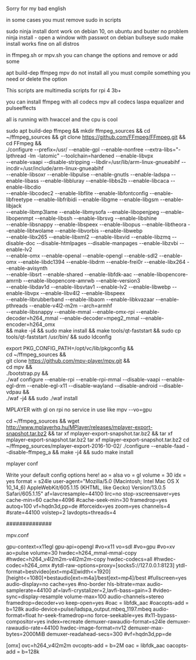 

Sorry for my bad english

in some cases you must remove sudo in scripts

sudo ninja install dont work on debian 10, on ubuntu and buster no problem
ninja install - open a window with passwot on debian bullseye
sudo make install works fine on all distros

in ffmpeg.sh or mpv.sh you can change the options and remove or add some

apt build-dep ffmpeg mpv do not install all you must compile something you need or delete the option


This scripts are multimedia scripts for rpi 4 3b+

you can install ffmpeg with all codecs mpv all codecs laspa equalizer and pulseeffects

all is running with hwaccel  and the cpu is cool



sudo apt build-dep ffmpeg && mkdir ffmpeg_sources && cd ~/ffmpeg_sources &&  git clone https://github.com/FFmpeg/FFmpeg.git && cd FFmpeg && \
./configure --prefix=/usr/ --enable-gpl --enable-nonfree --extra-libs="-lpthread -lm -latomic" --toolchain=hardened --enable-libvpx  \
--enable-vaapi --disable-stripping --libdir=/usr/lib/arm-linux-gnueabihf --incdir=/usr/include/arm-linux-gnueabihf \
--enable-libsoxr --enable-libpulse --enable-gnutls --enable-ladspa --enable-libass --enable-libbluray --enable-libbs2b --enable-libcaca --enable-libcdio \
--enable-libcodec2 --enable-libflite --enable-libfontconfig --enable-libfreetype --enable-libfribidi --enable-libgme --enable-libgsm --enable-libjack \
--enable-libmp3lame --enable-libmysofa --enable-libopenjpeg --enable-libopenmpt --enable-libssh --enable-librsvg  --enable-libshine \
--enable-libsnappy --enable-libspeex --enable-libopus  --enable-libtheora --enable-libtwolame --enable-libvorbis  --enable-libwebp \
--enable-libx265 --enable-libxml2 --enable-libxvid --enable-libzmq --disable-doc --disable-htmlpages --disable-manpages --enable-libzvbi --enable-lv2 \
--enable-omx --enable-openal --enable-opengl --enable-sdl2 --enable-omx --enable-libdc1394 --enable-libdrm --enable-frei0r --enable-libx264  --enable-avisynth \
--enable-libsrt --enable-shared --enable-libfdk-aac  --enable-libopencore-amrnb --enable-libopencore-amrwb --enable-version3  \
 --enable-libdav1d --enable-libsvtav1 --enable-lv2 --enable-libwebp --enable-libvpx --enable-libv4l2 --enable-libspeex   \
--enable-librubberband --enable-libaom   --enable-libkvazaar --enable-pthreads --enable-v4l2-m2m --arch=armhf  \
--enable-libsnappy --enable-mmal --enable-omx-rpi --enable-decoder=h264_mmal --enable-decoder=mpeg2_mmal --enable-encoder=h264_omx \
&& make -j4 && sudo make install && make tools/qt-faststart && sudo cp  tools/qt-faststart /usr/bin/ && sudo ldconfig




export PKG_CONFIG_PATH=/opt/vc/lib/pkgconfig   && \
cd ~/ffmpeg_sources  && \
git clone https://github.com/mpv-player/mpv.git && \
cd mpv && \
./bootstrap.py && \
./waf configure --enable-rpi --enable-rpi-mmal --disable-vaapi --enable-egl-drm --enable-egl-x11  --disable-wayland --disable-android --disable-vdpau && \
./waf -j4 && sudo  ./waf install


MPLAYER with gl on rpi no service in use like mpv --vo=gpu


cd ~/ffmpeg_sources  && wget http://www.mplayerhq.hu/MPlayer/releases/mplayer-export-snapshot.tar.bz2 && tar xf mplayer-export-snapshot.tar.bz2 && tar xf mplayer-export-snapshot.tar.bz2
tar xf mplayer-export-snapshot.tar.bz2
cd ~/ffmpeg_sources/mplayer-export-2016-10-02/
./configure   --enable-faad  --disable-ffmpeg_a && make -j4 && sudo make install


mplayer conf


 Write your default config options here!
ao = alsa
vo = gl
volume = 30
idx = yes
format = s24le
user-agent="Mozilla/5.0 (Macintosh; Intel Mac OS X 10_14_6) AppleWebKit/605.1.15 (KHTML, like Gecko) Version/13.0.5 Safari/605.1.15"
af=lavcresample=44100
lirc=no
stop-xscreensaver=yes
cache-min=60
cache=4096
#cache-seek-min=30
framedrop=yes
autoq=100
vf=hqdn3d,pp=de
#forceidx=yes
zoom=yes
channels=4
#srate=44100
volstep=2
lavdopts=threads=4


##############



mpv.conf

gpu-context=x11egl
gpu-api=opengl
#vo=x11
vo=sdl
#vo=gpu
#vo=xv
ao=pulse
volume=30
hwdec=h264_mmal-mmal-copy
#hwdec=h264_v4l2m2m-v4l2m2m-copy
hwdec-codecs=all
#hwdec-codec=h264_omx
#ytdl-raw-options=proxy=[socks5://127.0.0.1:8123]
ytdl-format=bestvideo[ext=mp4][width<=1920][height<=1080]+bestaudio[ext=m4a]/best[ext=mp4]/best
#fullscreen=yes
audio-display=no
cache=yes
#no-border
hls-bitrate=max
audio-samplerate=44100
af=lavfi-crystalizer=2,lavfi-bass=gain=3
#video-sync=display-resample
volume-max=100
audio-channels=stereo
framedrop=decoder+vo
keep-open=yes
#oac = libfdk_aac
#oacopts-add = b=128k
audio-device=pulse/ladspa_output.mbeq_1197.mbeq
audio-format=float
hr-seek-framedrop=no
force-seekable=yes
#x11-bypass-compositor=yes
index=recreate
demuxer-rawaudio-format=s24le
demuxer-rawaudio-rate=44100
hwdec-image-format=nv12
demuxer-max-bytes=2000MiB
demuxer-readahead-secs=300
#vf=hqdn3d,pp=de


[omx]
ovc=h264_v4l2m2m
ovcopts-add = b=2M
oac = libfdk_aac
oacopts-add = b=128k

